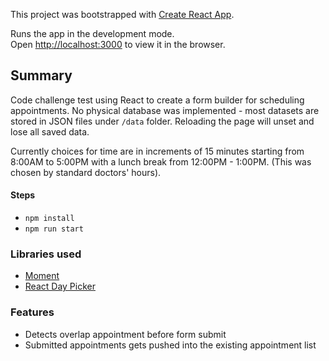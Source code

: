 This project was bootstrapped with [Create React App](https://github.com/facebook/create-react-app).

Runs the app in the development mode.<br>
Open [http://localhost:3000](http://localhost:3000) to view it in the browser.

## Summary

Code challenge test using React to create a form builder for scheduling appointments. No physical database was implemented - most datasets are stored in JSON files under `/data` folder. Reloading the page will unset and lose all saved data.

Currently choices for time are in increments of 15 minutes starting from 8:00AM to 5:00PM with a lunch break from 12:00PM - 1:00PM. (This was chosen by standard doctors' hours).

#### Steps
* `npm install`
* `npm run start`

### Libraries used
* [Moment](https://github.com/moment/moment)
* [React Day Picker](https://github.com/gpbl/react-day-picker)

### Features
* Detects overlap appointment before form submit
* Submitted appointments gets pushed into the existing appointment list

